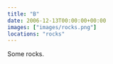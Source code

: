 ```yaml
---
title: "B"
date: 2006-12-13T00:00:00+00:00
images: ["images/rocks.png"]
locations: "rocks"
---
```


Some rocks.
